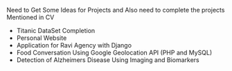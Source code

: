 Need to Get Some Ideas for Projects and Also need to complete the projects Mentioned in CV

<ul class="list-group">
    <li class="list-group-item ">Titanic DataSet Completion</li>
    <li class="list-group-item ">Personal Website</li>
    <li class="list-group-item ">Application for Ravi Agency with Django</li>
    <li class="list-group-item ">Food Conversation Using Google Geolocation API (PHP and MySQL)</li>
    <li class="list-group-item ">Detection of Alzheimers Disease Using Imaging and Biomarkers</li>
</ul>